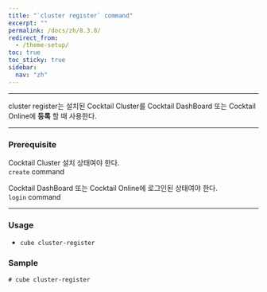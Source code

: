 ```yaml
---
title: "`cluster register` command"
excerpt: ""
permalink: /docs/zh/8.3.8/
redirect_from:
  - /theme-setup/
toc: true
toc_sticky: true
sidebar:
  nav: "zh"
---
```


---
cluster register는 설치된 Cocktail Cluster를 Cocktail DashBoard 또는 Cocktail Online에 **등록** 할 때 사용한다. 

---

### Prerequisite
Cocktail Cluster 설치 상태여야 한다.  
`create` command 

Cocktail DashBoard 또는 Cocktail Online에 로그인된 상태여야 한다.  
`login` command 

----
### Usage

* `cube cluster-register`



### Sample
```
# cube cluster-register
```